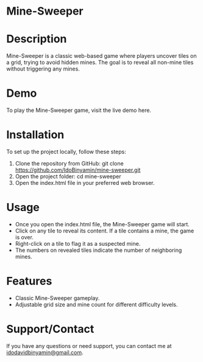 # Mine-Sweeper
# Description
Mine-Sweeper is a classic web-based game where players uncover tiles on a grid, trying to avoid hidden mines. The goal is to reveal all non-mine tiles without triggering any mines.

# Demo
To play the Mine-Sweeper game, visit the live demo here.

# Installation
To set up the project locally, follow these steps:

1. Clone the repository from GitHub: git clone https://github.com/IdoBinyamin/mine-sweeper.git
2. Open the project folder: cd mine-sweeper
3. Open the index.html file in your preferred web browser.
# Usage
* Once you open the index.html file, the Mine-Sweeper game will start.
* Click on any tile to reveal its content. If a tile contains a mine, the game is over.
* Right-click on a tile to flag it as a suspected mine.
* The numbers on revealed tiles indicate the number of neighboring mines.

# Features
* Classic Mine-Sweeper gameplay.
* Adjustable grid size and mine count for different difficulty levels.

# Support/Contact
If you have any questions or need support, you can contact me at idodavidbinyamin@gmail.com.

